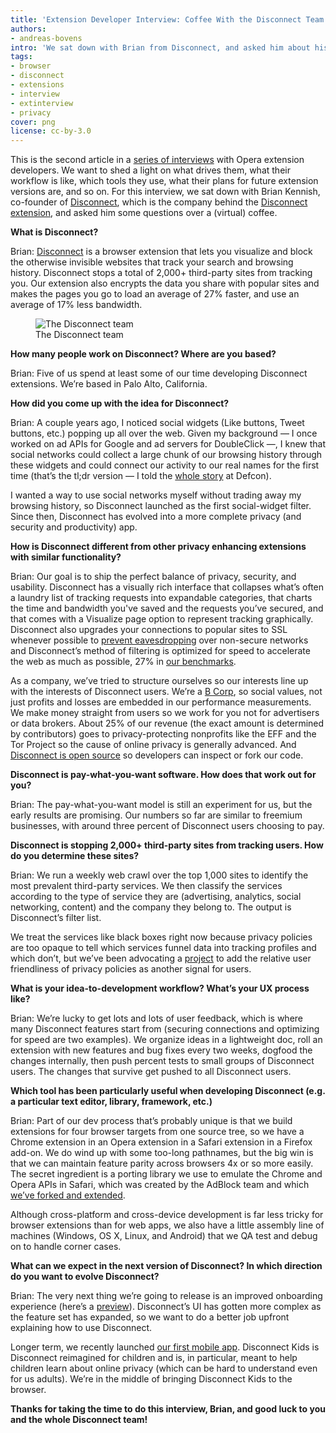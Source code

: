 ```yaml
---
title: 'Extension Developer Interview: Coffee With the Disconnect Team'
authors:
- andreas-bovens
intro: 'We sat down with Brian from Disconnect, and asked him about his team, extension development tools and UX processes, where the service’s revenue comes from, and much more.'
tags:
- browser
- disconnect
- extensions
- interview
- extinterview
- privacy
cover: png
license: cc-by-3.0
---
```


This is the second article in a [series of interviews][1] with Opera extension developers. We want to shed a light on what drives them, what their workflow is like, which tools they use, what their plans for future extension versions are, and so on. For this interview, we sat down with Brian Kennish, co-founder of [Disconnect][2], which is the company behind the [Disconnect extension][3], and asked him some questions over a (virtual) coffee.

[1]: /tags/extinterview/
[2]: https://www.disconnect.me/
[3]: https://addons.opera.com/en/extensions/details/disconnect/

**What is Disconnect?**

Brian: [Disconnect][4] is a browser extension that lets you visualize and block the otherwise invisible websites that track your search and browsing history. Disconnect stops a total of 2,000+ third-party sites from tracking you. Our extension also encrypts the data you share with popular sites and makes the pages you go to load an average of 27% faster, and use an average of 17% less bandwidth.

[4]: https://addons.opera.com/en/extensions/details/disconnect/

<figure class="figure">
	<img src="{{ page.id }}/team.jpg" alt="The Disconnect team" class="figure__media">
	<figcaption class="figure__caption">The Disconnect team</figcaption>
</figure>

**How many people work on Disconnect? Where are you based?**

Brian: Five of us spend at least some of our time developing Disconnect extensions. We’re based in Palo Alto, California.

**How did you come up with the idea for Disconnect?**

Brian: A couple years ago, I noticed social widgets (Like buttons, Tweet buttons, etc.) popping up all over the web. Given my background — I once worked on ad APIs for Google and ad servers for DoubleClick —, I knew that social networks could collect a large chunk of our browsing history through these widgets and could connect our activity to our real names for the first time (that’s the tl;dr version — I told the [whole story][7] at Defcon).

[7]: http://youtu.be/BK_E3Bjpe0E

I wanted a way to use social networks myself without trading away my browsing history, so Disconnect launched as the first social-widget filter. Since then, Disconnect has evolved into a more complete privacy (and security and productivity) app.

**How is Disconnect different from other privacy enhancing extensions with similar functionality?**

Brian: Our goal is to ship the perfect balance of privacy, security, and usability. Disconnect has a visually rich interface that collapses what’s often a laundry list of tracking requests into expandable categories, that charts the time and bandwidth you've saved and the requests you’ve secured, and that comes with a Visualize page option to represent tracking graphically. Disconnect also upgrades your connections to popular sites to SSL whenever possible to [prevent eavesdropping][8] over non-secure networks and Disconnect’s method of filtering is optimized for speed to accelerate the web as much as possible, 27% in [our benchmarks][9].

[8]: https://www.disconnect.me/moresecure
[9]: https://www.disconnect.me/faster

As a company, we’ve tried to structure ourselves so our interests line up with the interests of Disconnect users. We’re a [B Corp][10], so social values, not just profits and losses are embedded in our performance measurements. We make money straight from users so we work for you not for advertisers or data brokers. About 25% of our revenue (the exact amount is determined by contributors) goes to privacy-protecting nonprofits like the EFF and the Tor Project so the cause of online privacy is generally advanced. And [Disconnect is open source][11] so developers can inspect or fork our code.

[10]: http://better.bcorporation.net
[11]: https://github.com/disconnectme/disconnect

**Disconnect is pay-what-you-want software. How does that work out for you?**

Brian: The pay-what-you-want model is still an experiment for us, but the early results are promising. Our numbers so far are similar to freemium businesses, with around three percent of Disconnect users choosing to pay.

**Disconnect is stopping 2,000+ third-party sites from tracking users. How do you determine these sites?**

Brian: We run a weekly web crawl over the top 1,000 sites to identify the most prevalent third-party services. We then classify the services according to the type of service they are (advertising, analytics, social networking, content) and the company they belong to. The output is Disconnect’s filter list.

We treat the services like black boxes right now because privacy policies are too opaque to tell which services funnel data into tracking profiles and which don’t, but we’ve been advocating a [project][12] to add the relative user friendliness of privacy policies as another signal for users.

[12]: https://icons.disconnect.me

**What is your idea-to-development workflow? What’s your UX process like?**

Brian: We’re lucky to get lots and lots of user feedback, which is where many Disconnect features start from (securing connections and optimizing for speed are two examples). We organize ideas in a lightweight doc, roll an extension with new features and bug fixes every two weeks, dogfood the changes internally, then push percent tests to small groups of Disconnect users. The changes that survive get pushed to all Disconnect users.

**Which tool has been particularly useful when developing Disconnect (e.g. a particular text editor, library, framework, etc.)**

Brian: Part of our dev process that’s probably unique is that we build extensions for four browser targets from one source tree, so we have a Chrome extension in an Opera extension in a Safari extension in a Firefox add-on. We do wind up with some too-long pathnames, but the big win is that we can maintain feature parity across browsers 4x or so more easily. The secret ingredient is a porting library we use to emulate the Chrome and Opera APIs in Safari, which was created by the AdBlock team and which [we’ve forked and extended][13].

[13]: https://github.com/disconnectme/port

Although cross-platform and cross-device development is far less tricky for browser extensions than for web apps, we also have a little assembly line of machines (Windows, OS X, Linux, and Android) that we QA test and debug on to handle corner cases.

**What can we expect in the next version of Disconnect? In which direction do you want to evolve Disconnect?**

Brian: The very next thing we’re going to release is an improved onboarding experience (here’s a [preview][14]). Disconnect’s UI has gotten more complex as the feature set has expanded, so we want to do a better job upfront explaining how to use Disconnect.

[14]: https://www.disconnect.me/welcome

Longer term, we recently launched [our first mobile app][15]. Disconnect Kids is Disconnect reimagined for children and is, in particular, meant to help children learn about online privacy (which can be hard to understand even for us adults). We’re in the middle of bringing Disconnect Kids to the browser.

[15]: https://www.disconnect.me/kids

**Thanks for taking the time to do this interview, Brian, and good luck to you and the whole Disconnect team!**
